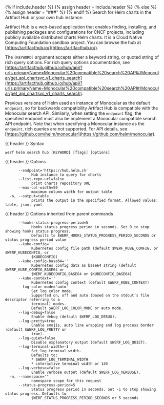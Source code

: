 {% if include.header %}
{% assign header = include.header %}
{% else %}
{% assign header = "###" %}
{% endif %}
Search for Helm charts in the Artifact Hub or your own hub instance.

Artifact Hub is a web-based application that enables finding, installing, and publishing packages and configurations for CNCF projects, including publicly available distributed charts Helm charts. It is a Cloud Native Computing Foundation sandbox project. You can browse the hub at [https://artifacthub.io/](https://artifacthub.io/).

The `[KEYWORD]` argument accepts either a keyword string, or quoted string of rich query options. For rich query options documentation, see
[https://artifacthub.github.io/hub/api/?urls.primaryName=Monocular%20compatible%20search%20API#/Monocular/get_api_chartsvc_v1_charts_search](https://artifacthub.github.io/hub/api/?urls.primaryName=Monocular%20compatible%20search%20API#/Monocular/get_api_chartsvc_v1_charts_search).

Previous versions of Helm used an instance of Monocular as the default `endpoint`, so for backwards compatibility Artifact Hub is compatible with the Monocular search API. Similarly, when setting the `endpoint` flag, the specified endpoint must also be implement a Monocular compatible search API endpoint. Note that when specifying a Monocular instance as the `endpoint`, rich queries are not supported. For API details, see [https://github.com/helm/monocular](https://github.com/helm/monocular).


{{ header }} Syntax

```shell
werf helm search hub [KEYWORD] [flags] [options]
```

{{ header }} Options

```shell
      --endpoint='https://hub.helm.sh'
            Hub instance to query for charts
      --list-repo-url=false
            print charts repository URL
      --max-col-width=50
            maximum column width for output table
  -o, --output=table
            prints the output in the specified format. Allowed values: table, json, yaml
```

{{ header }} Options inherited from parent commands

```shell
      --hooks-status-progress-period=5
            Hooks status progress period in seconds. Set 0 to stop showing hooks status progress.   
            Defaults to $WERF_HOOKS_STATUS_PROGRESS_PERIOD_SECONDS or status progress period value
      --kube-config=''
            Kubernetes config file path (default $WERF_KUBE_CONFIG, or $WERF_KUBECONFIG, or         
            $KUBECONFIG)
      --kube-config-base64=''
            Kubernetes config data as base64 string (default $WERF_KUBE_CONFIG_BASE64 or            
            $WERF_KUBECONFIG_BASE64 or $KUBECONFIG_BASE64)
      --kube-context=''
            Kubernetes config context (default $WERF_KUBE_CONTEXT)
      --log-color-mode='auto'
            Set log color mode.
            Supported on, off and auto (based on the stdout’s file descriptor referring to a        
            terminal) modes.
            Default $WERF_LOG_COLOR_MODE or auto mode.
      --log-debug=false
            Enable debug (default $WERF_LOG_DEBUG).
      --log-pretty=true
            Enable emojis, auto line wrapping and log process border (default $WERF_LOG_PRETTY or   
            true).
      --log-quiet=false
            Disable explanatory output (default $WERF_LOG_QUIET).
      --log-terminal-width=-1
            Set log terminal width.
            Defaults to:
            * $WERF_LOG_TERMINAL_WIDTH
            * interactive terminal width or 140
      --log-verbose=false
            Enable verbose output (default $WERF_LOG_VERBOSE).
  -n, --namespace=''
            namespace scope for this request
      --status-progress-period=5
            Status progress period in seconds. Set -1 to stop showing status progress. Defaults to  
            $WERF_STATUS_PROGRESS_PERIOD_SECONDS or 5 seconds
```


